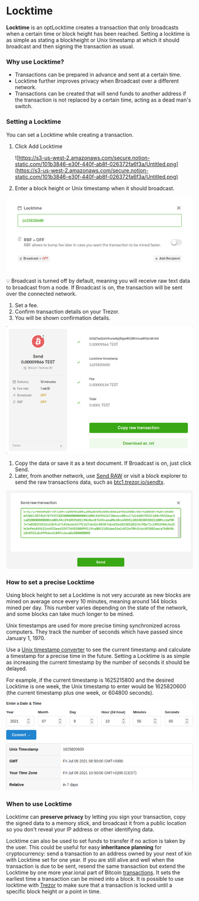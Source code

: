 # Locktime

**Locktime** is an optLocktime creates a transaction that only broadcasts when a certain time or block height has been reached. Setting a locktime is as simple as stating a blockheight or Unix timestamp at which it should broadcast and then signing the transaction as usual.

### Why use Locktime?

* Transactions can be prepared in advance and sent at a certain time.
* Locktime further improves privacy when Broadcast over a different network.
* Transactions can be created that will send funds to another address if the transaction is not replaced by a certain time, acting as a dead man's switch.

### Setting a Locktime

You can set a Locktime while creating a transaction.

1. Click Add Locktime

   ![https://s3-us-west-2.amazonaws.com/secure.notion-static.com/101b3846-e30f-440f-ab8f-026372fa6f3a/Untitled.png](https://s3-us-west-2.amazonaws.com/secure.notion-static.com/101b3846-e30f-440f-ab8f-026372fa6f3a/Untitled.png)

2. Enter a block height or Unix timestamp when it should broadcast.

![](../../../.gitbook/assets/image%20%2813%29.png)

💡 Broadcast is turned off by default, meaning you will receive raw text data to broadcast from a node. If Broadcast is on, the transaction will be sent over the connected network.

1. Set a fee.
2. Confirm transaction details on your Trezor.
3. You will be shown confirmation details.

![](../../../.gitbook/assets/image%20%286%29.png)

1. Copy the data or save it as a text document. If Broadcast is on, just click Send.
2. Later, from another network, use [Send RAW](send-raw.md) or visit a block explorer to send the raw transactions data, such as [btc1.trezor.io/sendtx](https://btc1.trezor.io/sendtx).

![](../../../.gitbook/assets/image%20%2810%29.png)

### How to set a precise Locktime

Using block height to set a Locktime is not very accurate as new blocks are mined on average once every 10 minutes, meaning around 144 blocks mined per day. This number varies depending on the state of the network, and some blocks can take much longer to be mined.

Unix timestamps are used for more precise timing synchronized across computers. They track the number of seconds which have passed since January 1, 1970.

Use a [Unix timestamp converter](https://www.unixtimestamp.com/) to see the current timestamp and calculate a timestamp for a precise time in the future. Setting a Locktime is as simple as increasing the current timestamp by the number of seconds it should be delayed.

For example, if the current timestamp is 1625215800 and the desired Locktime is one week, the Unix timestamp to enter would be 1625820600 \(the current timestamp plus one week, or 604800 seconds\).

![](../../../.gitbook/assets/image%20%284%29.png)

### When to use Locktime

Locktime can **preserve privacy** by letting you sign your transaction, copy the signed data to a memory stick, and broadcast it from a public location so you don't reveal your IP address or other identifying data.

Locktime can also be used to set funds to transfer if no action is taken by the user. This could be useful for easy **inheritance planning** for cryptocurrency: send a transaction to an address owned by your next of kin with Locktime set for one year. If you are still alive and well when the transaction is due to be sent, resend the same transaction but extend the Locktime by one more year.ional part of Bitcoin [transactions](https://wiki.trezor.io/Transaction). It sets the earliest time a transaction can be mined into a block. It is possible to use locktime with [Trezor](https://wiki.trezor.io/Trezor) to make sure that a transaction is locked until a specific block height or a point in time.

